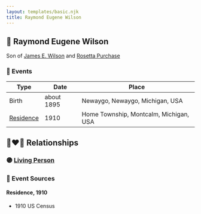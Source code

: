 ```yaml
---
layout: templates/basic.njk
title: Raymond Eugene Wilson
---
```

## 🔵 Raymond Eugene Wilson

Son of [James E. Wilson](/people/5/54950695) and [Rosetta Purchase](/people/2/27770192)

### 📆 Events

Type | Date | Place
------ | ------ | ------
Birth | about 1895 | Newaygo, Newaygo, Michigan, USA
[Residence](#event-3ef7ed66-fcf5-4273-a038-6c756a292501) | 1910 | Home Township, Montcalm, Michigan, USA

## 👩‍❤️‍👨 Relationships

### 🟣 [Living Person](/people/1/15065382)

### 📰 Event Sources

#### <a id="event-3ef7ed66-fcf5-4273-a038-6c756a292501"></a> Residence, 1910
* 1910 US Census
